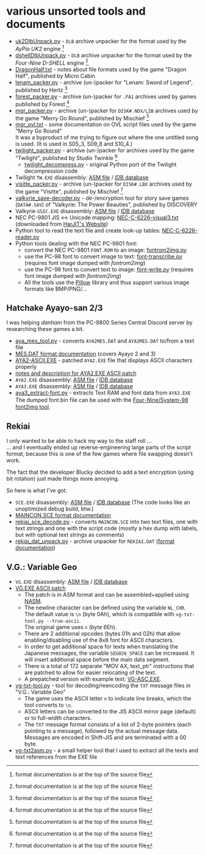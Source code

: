 # various unsorted tools and documents

- [uk2DlbUnpack.py](uk2DlbUnpack.py) - `DLB` archive unpacker for the format used by the *AyPio UK2* engine [^1]
- [dshellDlbUnpack.py](dshellDlbUnpack.py) - `DLB` archive unpacker for the format used by the *Four･Nine D-SHELL* engine [^1]
- [DragonHalf.txt](DragonHalf.txt) - notes about file formats used by the game "Dragon Half", published by Micro Cabin
- [lenam_packer.py](lenam_packer.py) - archive (un-)packer for "Lenam: Sword of Legend", published by Hertz [^1]
- [forest_packer.py](forest_packer.py) - archive (un-)packer for `.FA1` archives used by games published by Forest [^1]
- [mgr_packer.py](mgr_packer.py) - archive (un-)packer for `DISK#.NDX/LIB` archives used by the game "Merry Go Round", published by Mischief [^1]
- [mgr_ovl.txt](mgr_ovl.txt) - some documentation on OVL script files used by the game "Merry Go Round"  
  It was a byproduct of me trying to figure out where the one untitled song is used.
  (It is used in S05\_3, S09\_8 and S10\_4.)
- [twilight_packer.py](twilight_packer.py) - archive (un-)packer for archives used by the game "Twilight", published by Studio Twinkle [^1]
  - [twilight_decompress.py](twilight_decompress.py) - original Python port of the Twilight decompression code
- Twilight `TW.EXE` disassembly: [ASM file](TW.asm) / [IDB database](TW.idb)
- [visitte_packer.py](visitte_packer.py) - archive (un-)packer for `DISK#.LBX` archives used by the game "Visitte", published by Mischief [^1]
- [valkyrie_save-decoder.py](valkyrie_save-decoder.py) - de-/encryption tool for story save games (`DATA#.SAV`) of "Valkyrie: The Power Beauties", published by DISCOVERY
- Valkyrie `GSIC.EXE` disassembly: [ASM file](valkyrie_GSIC.asm) / [IDB database](valkyrie_GSIC.idb)
- NEC PC-9801 JIS ↔ Unicode mapping: [NEC-C-6226-visual3.txt](NEC-C-6226-visual3.txt) (downloaded from [HarJIT's Website](https://harjit.moe/jismappings.html))
- Python tool to read the text file and create look-up tables: [NEC-C-6226-reader.py](NEC-C-6226-reader.py)
- Python tools dealing with the NEC PC-9801 font:
  - convert the NEC PC-9801 `FONT.ROM` to an image: [fontrom2img.py](fontrom2img.py)
  - use the PC-98 font to convert image to text: [font-transcribe.py](font-transcribe.py) (requires font image dumped with *fontrom2img*)
  - use the PC-98 font to convert text to image: [font-write.py](font-write.py) (requires font image dumped with *fontrom2img*)
  - All the tools use the [Pillow](https://python-pillow.org/) library and thus support various image formats like BMP/PNG/...

[^1]: format documentation is at the top of the source file

## Hatchake Ayayo-san 2/3

I was helping *danham* from the PC-9800 Series Central Discord server by researching these games a bit.

- [aya_mes_tool.py](aya_mes_tool.py) - converts `AYA2MES.DAT` and `AYA3MES.DAT` to/from a text file
- [MES.DAT format documentation](aya_mes_format.txt) (covers Ayayo 2 and 3)
- [AYA2-ASCII.EXE](AYA2-ASCII.EXE) - patched `AYA2.EXE` file that displays ASCII characters properly
- [notes and description for AYA2.EXE ASCII patch](Aya2-ASCII-Patch.md)
- `AYA2.EXE` disassembly: [ASM file](AYA2-DEC.asm) / [IDB database](AYA2-DEC.idb)
- `AYA3.EXE` disassembly: [ASM file](AYA3.asm) / [IDB database](AYA3.idb)
- [aya3_extract-font.py](aya3_extract-font.py) - extracts Text RAM and font data from `AYA3.EXE`  
  The dumped font.bin file can be used with the [Four･Nine/System-98 font2img tool](../four-nine_system98/font2img.py).

## Rekiai

I only wanted to be able to hack my way to the staff roll ...  
... and I eventually ended up reverse-engineering large parts of the script format, because this is one of the few games where file swapping doesn't work.

The fact that the developer Blucky decided to add a text encryption (using bit rotation) just made things more annoying.

So here is what I've got:

- `SCE.EXE` disassembly: [ASM file](rekiai_SCE.asm) / [IDB database](rekiai_SCE.idb) (The code looks like an unoptimized debug build, btw.)
- [MAINCON.SCE format documentation](rekiai_sce_format.txt)
- [rekiai_sce_decode.py](rekiai_sce_decode.py) - converts `MAINCON.SCE` into two text files, one with text strings and one with the script code (mostly a hex dump with labels, but with optional text strings as comments)
- [rekiai_dat_unpack.py](rekiai_dat_unpack.py) - archive unpacker for `REKIAI.DAT` ([format documentation](rekiai_dat.txt))

## V.G.: Variable Geo

- `VG.EXE` disassembly: [ASM file](VG.asm) / [IDB database](VG.idb)
- [VG.EXE ASCII patch](VG-ASC.asm)
  - The patch is in ASM format and can be assembled+applied using [NASM](https://www.nasm.us/).
  - The newline character can be defined using the variable `NL_CHR`.  
    The default value is `\n` (byte 0Ah), which is compatible with `vg-txt-tool.py --true-ascii`.  
    The original game uses `n` (byte 6Eh).
  - There are 2 additional opcodes (bytes 01h and 02h) that allow enabling/disabling use of the 8x8 font for ASCII characters.
  - In order to get additional space for texts when translating the Japanese messages, the variable `SEG026_SPACE` can be increased. It will insert additional space before the main data segment.
  - There is a total of 172 separate "MOV AX, text_ptr" instructions that are patched to allow for easier relocating of the text.
  - A prepatched version with example text: [VG-ASC.EXE](VG-ASC.EXE).
- [vg-txt-tool.py](vg-txt-tool.py) - tool for decoding/reencoding the `TXT` message files in "V.G.: Variable Geo"
  - The game uses the ASCII letter `n` to indicate line breaks, which the tool converts to `\n`.
  - ASCII letters can be converted to the JIS ASCII mirror page (default) or to full-width characters.
  - The `TXT` message format consists of a list of 2-byte pointers (each pointing to a message), followed by the actual message data.
    Messages are encoded in Shift-JIS and are terminated with a 00 byte.
- [vg-txt2asm.py](vg-txt2asm.py) - a small helper tool that I used to extract all the texts and text references from the EXE file
